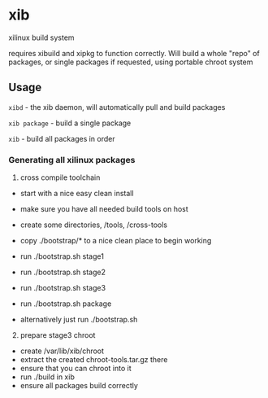 # xib
xilinux build system

requires xibuild and xipkg to function correctly. Will build a whole "repo" of packages, or single packages if requested, using portable chroot system

## Usage

`xibd` - the xib daemon, will automatically pull and build packages

`xib package` - build a single package

`xib` - build all packages in order

### Generating all xilinux packages
1. cross compile toolchain

- start with a nice easy clean install 
- make sure you have all needed build tools on host
- create some directories, /tools, /cross-tools
- copy ./bootstrap/* to a nice clean place to begin working

- run ./bootstrap.sh stage1

- run ./bootstrap.sh stage2

- run ./bootstrap.sh stage3

- run ./bootstrap.sh package

- alternatively just run ./bootstrap.sh

2. prepare stage3 chroot

- create /var/lib/xib/chroot
- extract the created chroot-tools.tar.gz there
- ensure that you can chroot into it
- run ./build in xib
- ensure all packages build correctly
